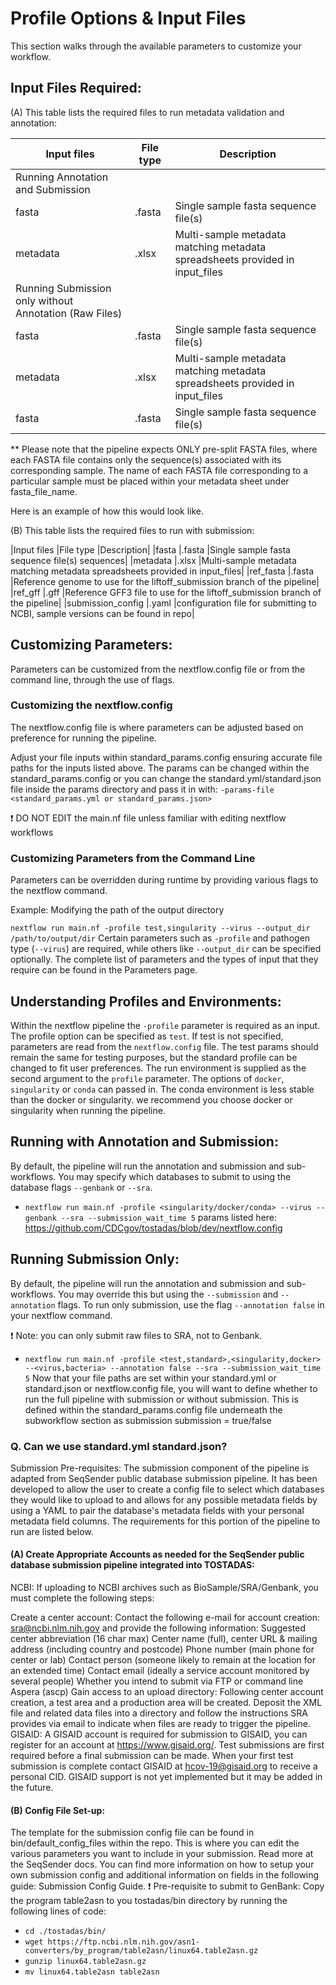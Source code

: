 # Profile Options & Input Files

This section walks through the available parameters to customize your workflow.

## Input Files Required:
(A) This table lists the required files to run metadata validation and annotation:

|Input files	|File type	|Description|
|---------------|-----------|-----------|
|Running Annotation and Submission|||		
|fasta	|.fasta	|Single sample fasta sequence file(s)|
|metadata	|.xlsx	|Multi-sample metadata matching metadata spreadsheets provided in input_files|
|Running Submission only without Annotation (Raw Files)|||		
|fasta	|.fasta	|Single sample fasta sequence file(s)|
|metadata	|.xlsx	|Multi-sample metadata matching metadata spreadsheets provided in input_files|
| fasta | .fasta | Single sample fasta sequence file(s) | | metadata | .xlsx | Multi-sample metadata matching metadata spreadsheets provided in input_files | | ref_fasta | .fasta | Reference genome to use for the liftoff_submission branch of the pipeline | | ref_gff | .gff | Reference GFF3 file to use for the liftoff_submission branch of the pipeline |

** Please note that the pipeline expects ONLY pre-split FASTA files, where each FASTA file contains only the sequence(s) associated with its corresponding sample. The name of each FASTA file corresponding to a particular sample must be placed within your metadata sheet under fasta_file_name.

Here is an example of how this would look like.

(B) This table lists the required files to run with submission:

|Input files	|File type	|Description|
|fasta	|.fasta	|Single sample fasta sequence file(s) sequences|
|metadata	|.xlsx	|Multi-sample metadata matching metadata spreadsheets provided in input_files|
|ref_fasta	|.fasta	|Reference genome to use for the liftoff_submission branch of the pipeline|
|ref_gff	|.gff	|Reference GFF3 file to use for the liftoff_submission branch of the pipeline|
|submission_config	|.yaml	|configuration file for submitting to NCBI, sample versions can be found in repo|

## Customizing Parameters:
Parameters can be customized from the nextflow.config file or from the command line, through the use of flags.

### Customizing the nextflow.config
The nextflow.config file is where parameters can be adjusted based on preference for running the pipeline.

Adjust your file inputs within standard_params.config ensuring accurate file paths for the inputs listed above. The params can be changed within the standard_params.config or you can change the standard.yml/standard.json file inside the params directory and pass it in with: `-params-file <standard_params.yml or standard_params.json>`

❗ DO NOT EDIT the main.nf file unless familiar with editing nextflow workflows

### Customizing Parameters from the Command Line
Parameters can be overridden during runtime by providing various flags to the nextflow command.

Example: Modifying the path of the output directory

`nextflow run main.nf -profile test,singularity --virus --output_dir /path/to/output/dir`
Certain parameters such as `-profile` and pathogen type (`--virus`) are required, while others like `--output_dir` can be specified optionally. The complete list of parameters and the types of input that they require can be found in the Parameters page.

## Understanding Profiles and Environments:
Within the nextflow pipeline the `-profile` parameter is required as an input. The profile option can be specified as `test`. If test is not specified, parameters are read from the `nextflow.config` file. The test params should remain the same for testing purposes, but the standard profile can be changed to fit user preferences. The run environment is supplied as the second argument to the `profile` parameter. The options of `docker`, `singularity` or `conda` can passed in. The conda environment is less stable than the docker or singularity. we recommend you choose docker or singularity when running the pipeline.

## Running with Annotation and Submission:
By default, the pipeline will run the annotation and submission and sub-workflows. You may specify which databases to submit to using the database flags `--genbank` or `--sra`.

* `nextflow run main.nf -profile <singularity/docker/conda> --virus --genbank --sra --submission_wait_time 5`
params listed here: https://github.com/CDCgov/tostadas/blob/dev/nextflow.config

## Running Submission Only:
By default, the pipeline will run the annotation and submission and sub-workflows. You may override this but using the `--submission` and `--annotation` flags. To run only submission, use the flag `--annotation false` in your nextflow command.

❗ Note: you can only submit raw files to SRA, not to Genbank.

* `nextflow run main.nf -profile <test,standard>,<singularity,docker> --<virus,bacteria> --annotation false --sra --submission_wait_time 5`
Now that your file paths are set within your standard.yml or standard.json or nextflow.config file, you will want to define whether to run the full pipeline with submission or without submission. This is defined within the standard_params.config file underneath the subworkflow section as submission submission = true/false

### Q. Can we use standard.yml standard.json?

Submission Pre-requisites:
The submission component of the pipeline is adapted from SeqSender public database submission pipeline. It has been developed to allow the user to create a config file to select which databases they would like to upload to and allows for any possible metadata fields by using a YAML to pair the database's metadata fields with your personal metadata field columns. The requirements for this portion of the pipeline to run are listed below.

#### (A) Create Appropriate Accounts as needed for the SeqSender public database submission pipeline integrated into TOSTADAS:

NCBI: If uploading to NCBI archives such as BioSample/SRA/Genbank, you must complete the following steps:

Create a center account: Contact the following e-mail for account creation: sra@ncbi.nlm.nih.gov  and provide the following information:
Suggested center abbreviation (16 char max)
Center name (full), center URL & mailing address (including country and postcode)
Phone number (main phone for center or lab)
Contact person (someone likely to remain at the location for an extended time)
Contact email (ideally a service account monitored by several people)
Whether you intend to submit via FTP or command line Aspera (ascp)
Gain access to an upload directory: Following center account creation, a test area and a production area will be created. Deposit the XML file and related data files into a directory and follow the instructions SRA provides via email to indicate when files are ready to trigger the pipeline.
GISAID: A GISAID account is required for submission to GISAID, you can register for an account at https://www.gisaid.org/. Test submissions are first required before a final submission can be made. When your first test submission is complete contact GISAID at hcov-19@gisaid.org to receive a personal CID. GISAID support is not yet implemented but it may be added in the future.

#### (B) Config File Set-up:

The template for the submission config file can be found in bin/default_config_files within the repo. This is where you can edit the various parameters you want to include in your submission. Read more at the SeqSender docs.
You can find more information on how to setup your own submission config and additional information on fields in the following guide: Submission Config Guide.
❗ Pre-requisite to submit to GenBank: Copy the program table2asn to you tostadas/bin directory by running the following lines of code:

* `cd ./tostadas/bin/`
* `wget https://ftp.ncbi.nlm.nih.gov/asn1-converters/by_program/table2asn/linux64.table2asn.gz`
* `gunzip linux64.table2asn.gz`
* `mv linux64.table2asn table2asn`